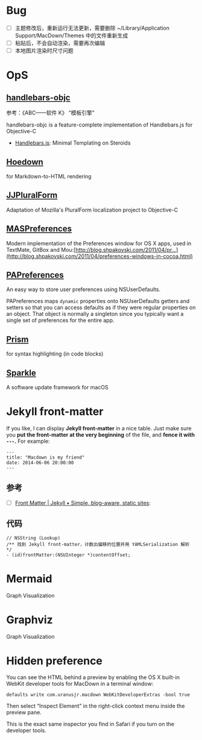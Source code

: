 #  Bug

- [ ] 主题修改后，重新运行无法更新，需要删除 ~/Library/Application Support/MacDown/Themes 中的文件重新生成
- [ ] 粘贴后，不会自动渲染，需要再次编辑
- [ ] 本地图片渲染时尺寸问题

# OpS



## [handlebars-objc](https://github.com/Bertrand/handlebars-objc)

参考：《ABC——软件 K》 “模板引擎”

handlebars-objc is a feature-complete implementation of Handlebars.js for Objective-C

- [Handlebars.js](http://handlebarsjs.com/):  Minimal Templating on Steroids

## [Hoedown](https://github.com/hoedown/hoedown)

for Markdown-to-HTML rendering

## [JJPluralForm](https://github.com/junjie/JJPluralForm) 

Adaptation of Mozilla&#39;s PluralForm localization project to Objective-C

## [MASPreferences](https://github.com/shpakovski/MASPreferences)

Modern implementation of the Preferences window for OS X apps, used in TextMate, GitBox and Mou:[http://blog.shpakovski.com/2011/04/pr…](http://blog.shpakovski.com/2011/04/preferences-windows-in-cocoa.html)

## [PAPreferences](https://github.com/dhennessy/PAPreferences)

An easy way to store user preferences using NSUserDefaults.

PAPreferences maps `dynamic` properties onto NSUserDefaults getters and setters so that you can access defaults as if they were regular properties on an object. That object is normally a singleton since you typically want a single set of preferences for the entire app.

## [Prism](http://prismjs.com/)

for syntax highlighting (in code blocks)

## [Sparkle](https://github.com/sparkle-project/Sparkle)

A software update framework for macOS



# Jekyll front-matter

If you like, I can display **Jekyll front-matter** in a nice table. Just make sure you **put the front-matter at the very beginning** of the file, and **fence it with `---`.** For example:

```
---
title: "Macdown is my friend"
date: 2014-06-06 20:00:00
---
```

## 参考

- [ ] [Front Matter | Jekyll • Simple, blog-aware, static sites](https://jekyllrb.com/docs/front-matter/): 

## 代码

```objc
// NSString (Lookup)
/** 找到 Jekyll front-matter，计数出偏移的位置并用 YAMLSerialization 解析 */
- (id)frontMatter:(NSUInteger *)contentOffset;
```



# Mermaid

Graph Visualization



# Graphviz

Graph Visualization



# Hidden preference

You can see the HTML behind a preview by enabling the OS X built-in WebKit developer tools for MacDown in a terminal window:

```
defaults write com.uranusjr.macdown WebKitDeveloperExtras -bool true
```

Then select “Inspect Element” in the right-click context menu inside the preview pane.

This is the exact same inspector you find in Safari if you turn on the developer tools.